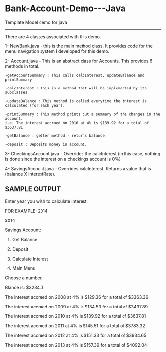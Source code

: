 Bank-Account-Demo---Java
========================

Template Model demo for java
__________________


There are 4 classes associated with this demo. 

1- NewBank.java - this is the main method class. It provides code for the menu navigation system I developed for this demo.

2- Account.java - This is an abstract class for Accounts. This provides 6 methods in total. 

    -getAccountSummary : This calls calcInterest, updateBalance and printSummary
    
    -calcInterest : This is a method that will be implemented by its subclasses
    
    -updateBalance : This method is called everytime the interest is calculated (for each year).
    
    -printSummary : This method prints out a summary of the changes in the account. 
    i.e. The interest accrued on 2010 at 4% is $139.92 for a total of $3637.81
    
    -getBalance : getter method - returns balance
    
    -deposit : Deposits money in account.
    
3- CheckingsAccount.java - Overrides the calcInterest (in this case, nothing is done since the interest on a checkings account is 0%)

4- SavingsAccount.java - Overrides calcInterest. Returns a value that is (balance X interestRate).

SAMPLE OUTPUT
--------------------------

Enter year you wish to calculate interest: 

FOR EXAMPLE: 2014

2014

Savings Account:

1) Get Balance

2) Deposit

3) Calculate Interest

4) Main Menu

Choose a number: 

Blance is: $3234.0

The interest accrued on 2008 at 4% is $129.36 for a total of $3363.36

The interest accrued on 2009 at 4% is $134.53 for a total of $3497.89

The interest accrued on 2010 at 4% is $139.92 for a total of $3637.81

The interest accrued on 2011 at 4% is $145.51 for a total of $3783.32

The interest accrued on 2012 at 4% is $151.33 for a total of $3934.65

The interest accrued on 2013 at 4% is $157.39 for a total of $4092.04
